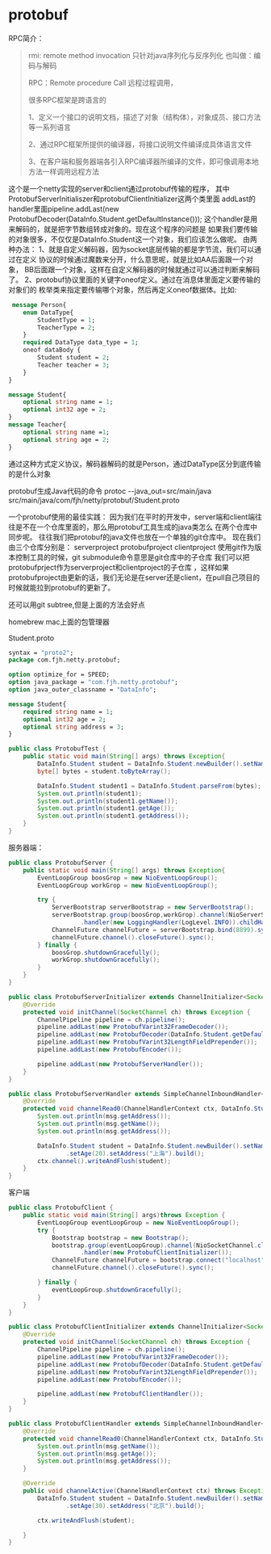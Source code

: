 # protobuf

RPC简介：

> rmi: remote method invocation 只针对java序列化与反序列化  也叫做：编码与解码
>
> RPC：Remote procedure Call 远程过程调用，
>
> 很多RPC框架是跨语言的
>
> 1、定义一个接口的说明文档，描述了对象（结构体），对象成员、接口方法等一系列语言
>
> 2、通过RPC框架所提供的编译器，将接口说明文件编译成具体语言文件
>
> 3、在客户端和服务器端各引入RPC编译器所编译的文件，即可像调用本地方法一样调用远程方法



这个是一个netty实现的server和client通过protobuf传输的程序， 其中ProtobufServerInitialiszer和protobufClientInitializer这两个类里面 addLast的handler里面pipeline.addLast(new ProtobufDecoder(DataInfo.Student.getDefaultInstance())); 这个handler是用来解码的，就是把字节数组转成对象的。现在这个程序的问题是 如果我们要传输的对象很多，不仅仅是DataInfo.Student这一个对象，我们应该怎么做呢。 由两种办法： 1、就是自定义解码器，因为socket底层传输的都是字节流，我们可以通过在定义 协议的时候通过魔数来分开，什么意思呢，就是比如AA后面跟一个对象， BB后面跟一个对象，这样在自定义解码器的时候就通过可以通过判断来解码了。 2、protobuf协议里面的关键字oneof定义。通过在消息体里面定义要传输的对象们的 枚举类来指定要传输哪个对象，然后再定义oneof数据体。比如:

```protobuf
 message Person{
    enum DataType{
        StudentType = 1;
        TeacherType = 2;
    }
    required DataType data_type = 1;
    oneof dataBody {
        Student student = 2;
        Teacher teacher = 3;
    }
}

message Student{
    optional string name = 1;
    optional int32 age = 2;
}
message Teacher{
    optional string name =1;
    optional string age = 2;
}
```

通过这种方式定义协议，解码器解码的就是Person，通过DataType区分到底传输的是什么对象

protobuf生成Java代码的命令 protoc --java_out=src/main/java src/main/java/com/fjh/netty/protobuf/Student.proto

一个protobuf使用的最佳实践： 因为我们在平时的开发中，server端和client端往往是不在一个仓库里面的，那么用protobuf工具生成的java类怎么 在两个仓库中同步呢。 往往我们把protobuf的java文件也放在一个单独的git仓库中。 现在我们由三个仓库分别是： serverproject protobufproject clientproject 使用git作为版本控制工具的时候，git submodule命令意思是git仓库中的子仓库 我们可以把protobufprject作为serverproject和clientproject的子仓库 ，这样如果protobufproject由更新的话，我们无论是在server还是client，在pull自己项目的时候就能拉到protobuf的更新了。

还可以用git subtree,但是上面的方法会好点

homebrew mac上面的包管理器



Student.proto

```protobuf
syntax = "proto2";
package com.fjh.netty.protobuf;

option optimize_for = SPEED;
option java_package = "com.fjh.netty.protobuf";
option java_outer_classname = "DataInfo";

message Student{
    required string name = 1;
    optional int32 age = 2;
    optional string address = 3;
}

```

```java
public class ProtobufTest {
    public static void main(String[] args) throws Exception{
        DataInfo.Student student = DataInfo.Student.newBuilder().setName("张三").setAge(30).setAddress("北京").build();
        byte[] bytes = student.toByteArray();

        DataInfo.Student student1 = DataInfo.Student.parseFrom(bytes);
        System.out.println(student1);
        System.out.println(student1.getName());
        System.out.println(student1.getAge());
        System.out.println(student1.getAddress());
    }
}
```

服务器端：

```java
public class ProtobufServer {
    public static void main(String[] args) throws Exception{
        EventLoopGroup boosGrop = new NioEventLoopGroup();
        EventLoopGroup workGrop = new NioEventLoopGroup();

        try {
            ServerBootstrap serverBootstrap = new ServerBootstrap();
            serverBootstrap.group(boosGrop,workGrop).channel(NioServerSocketChannel.class)
                    .handler(new LoggingHandler(LogLevel.INFO)).childHandler(new ProtobufServerInitializer());
            ChannelFuture channelFuture = serverBootstrap.bind(8899).sync();
            channelFuture.channel().closeFuture().sync();
        } finally {
            boosGrop.shutdownGracefully();
            workGrop.shutdownGracefully();
        }
    }
}
```

```java
public class ProtobufServerInitializer extends ChannelInitializer<SocketChannel> {
    @Override
    protected void initChannel(SocketChannel ch) throws Exception {
        ChannelPipeline pipeline = ch.pipeline();
        pipeline.addLast(new ProtobufVarint32FrameDecoder());
        pipeline.addLast(new ProtobufDecoder(DataInfo.Student.getDefaultInstance()));
        pipeline.addLast(new ProtobufVarint32LengthFieldPrepender());
        pipeline.addLast(new ProtobufEncoder());

        pipeline.addLast(new ProtobufServerHandler());
    }
}
```

```java
public class ProtobufServerHandler extends SimpleChannelInboundHandler<DataInfo.Student> {
    @Override
    protected void channelRead0(ChannelHandlerContext ctx, DataInfo.Student msg) throws Exception {
        System.out.println(msg.getAddress());
        System.out.println(msg.getName());
        System.out.println(msg.getAddress());

        DataInfo.Student student = DataInfo.Student.newBuilder().setName("李四")
                .setAge(20).setAddress("上海").build();
        ctx.channel().writeAndFlush(student);
    }
}
```

客户端

```java
public class ProtobufClient {
    public static void main(String[] args)throws Exception {
        EventLoopGroup eventLoopGroup = new NioEventLoopGroup();
        try {
            Bootstrap bootstrap = new Bootstrap();
            bootstrap.group(eventLoopGroup).channel(NioSocketChannel.class)
                    .handler(new ProtobufClientInitializer());
            ChannelFuture channelFuture = bootstrap.connect("localhost", 8899).sync();
            channelFuture.channel().closeFuture().sync();

        } finally {
            eventLoopGroup.shutdownGracefully();
        }
    }
}
```

```java
public class ProtobufClientInitializer extends ChannelInitializer<SocketChannel> {
    @Override
    protected void initChannel(SocketChannel ch) throws Exception {
        ChannelPipeline pipeline = ch.pipeline();
        pipeline.addLast(new ProtobufVarint32FrameDecoder());
        pipeline.addLast(new ProtobufDecoder(DataInfo.Student.getDefaultInstance()));
        pipeline.addLast(new ProtobufVarint32LengthFieldPrepender());
        pipeline.addLast(new ProtobufEncoder());

        pipeline.addLast(new ProtobufClientHandler());
    }
}
```

```java
public class ProtobufClientHandler extends SimpleChannelInboundHandler<DataInfo.Student> {
    @Override
    protected void channelRead0(ChannelHandlerContext ctx, DataInfo.Student msg) throws Exception {
        System.out.println(msg.getName());
        System.out.println(msg.getAge());
        System.out.println(msg.getAddress());
    }

    @Override
    public void channelActive(ChannelHandlerContext ctx) throws Exception {
        DataInfo.Student student = DataInfo.Student.newBuilder().setName("张三")
                .setAge(30).setAddress("北京").build();

        ctx.writeAndFlush(student);

    }
}

```

